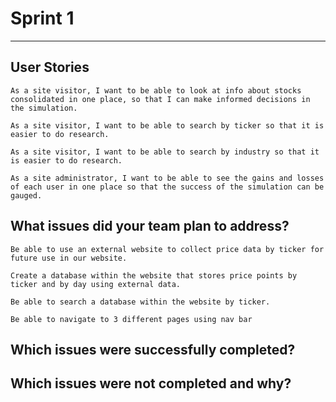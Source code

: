 # Sprint 1
---
## User Stories
    As a site visitor, I want to be able to look at info about stocks consolidated in one place, so that I can make informed decisions in the simulation.

    As a site visitor, I want to be able to search by ticker so that it is easier to do research.

    As a site visitor, I want to be able to search by industry so that it is easier to do research.

    As a site administrator, I want to be able to see the gains and losses of each user in one place so that the success of the simulation can be gauged.

## What issues did your team plan to address?
    Be able to use an external website to collect price data by ticker for future use in our website.

    Create a database within the website that stores price points by ticker and by day using external data.

    Be able to search a database within the website by ticker.

    Be able to navigate to 3 different pages using nav bar

## Which issues were successfully completed?

## Which issues were not completed and why?